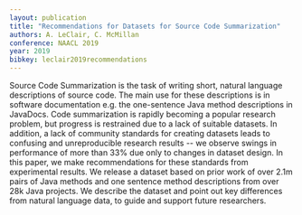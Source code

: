 ```yaml
---
layout: publication
title: "Recommendations for Datasets for Source Code Summarization"
authors: A. LeClair, C. McMillan
conference: NAACL 2019
year: 2019
bibkey: leclair2019recommendations
---
```

Source Code Summarization is the task of writing short, natural language descriptions of source code. The main use for these descriptions is in software documentation e.g. the one-sentence Java method descriptions in JavaDocs. Code summarization is rapidly becoming a popular research problem, but progress is restrained due to a lack of suitable datasets. In addition, a lack of community standards for creating datasets leads to confusing and unreproducible research results -- we observe swings in performance of more than 33% due only to changes in dataset design. In this paper, we make recommendations for these standards from experimental results. We release a dataset based on prior work of over 2.1m pairs of Java methods and one sentence method descriptions from over 28k Java projects. We describe the dataset and point out key differences from natural language data, to guide and support future researchers. 
